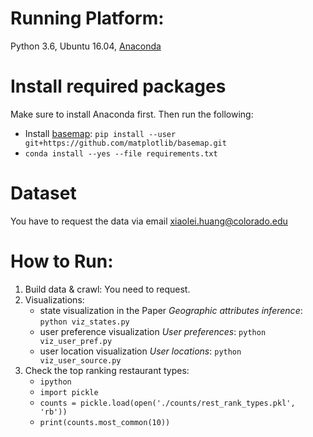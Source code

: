 # Running Platform:
Python 3.6, Ubuntu 16.04, [Anaconda](https://www.anaconda.com/download/#linux)

# Install required packages
Make sure to install Anaconda first. Then run the following:
* Install [basemap](https://github.com/matplotlib/basemap): `pip install --user git+https://github.com/matplotlib/basemap.git`
* `conda install --yes --file requirements.txt`


# Dataset
You have to request the data via email <xiaolei.huang@colorado.edu>

# How to Run:
1. Build data & crawl: You need to request.
2. Visualizations:
    * state visualization in the Paper *Geographic attributes inference*: `python viz_states.py`
    * user preference visualization *User preferences*: `python viz_user_pref.py`
    * user location visualization *User locations*: `python viz_user_source.py`
3. Check the top ranking restaurant types:
    * `ipython`
    * `import pickle`
    * `counts = pickle.load(open('./counts/rest_rank_types.pkl', 'rb'))`
    * `print(counts.most_common(10))`
